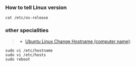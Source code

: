### How to tell Linux version
```
cat /etc/os-release
```
### other specialities
> - [Ubuntu Linux Change Hostname (computer name)](https://www.cyberciti.biz/faq/ubuntu-change-hostname-command/):
```
sudo vi /etc/hostname
sudo vi /etc/hosts
sudo reboot
```
